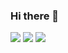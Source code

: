 ### Hi there 👋

<img src="https://img.shields.io/badge/kkzz0001@gmail.com-EA4335?style=flat-square&logo=Gmail&logoColor=white"/>


<img src="https://img.shields.io/badge/Spring Boot-6DB33F?style=flat-square&logo=Spring Boot&logoColor=white"/>
<img src="https://img.shields.io/badge/Java-007396?style=flat-square&logo=OpenJDK&logoColor=white"/>
